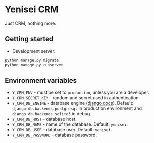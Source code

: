 # Yenisei CRM

Just CRM, nothing more.

## Getting started

- Development server:
```bash
python manage.py migrate
python manage.py runserver
```

## Environment variables

- `Y_CRM_ENV` - must be set to `production`, unless you are a developer.
- `Y_CRM_SECRET_KEY` - random and secret used in authentication.
- `Y_CRM_DB_ENGINE` - database engine ([django docs](https://docs.djangoproject.com/en/4.1/ref/databases/)). Default: `django.db.backends.postgresql` in production environment and `django.db.backends.sqlite3` in debug.
- `Y_CRM_DB_HOST` - database host.
- `Y_CRM_DB_NAME` - name of the database. Default: `yenisei`.
- `Y_CRM_DB_USER` - database user. Default: `yenisei`.
- `Y_CRM_DB_PASSWORD` - database password.
